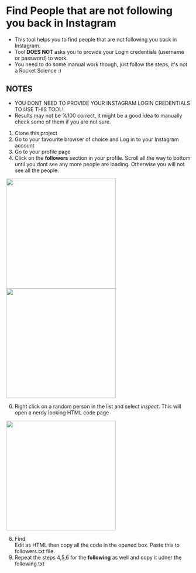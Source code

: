 # Find People that are not following you back in Instagram

- This tool helps you to find people that are not following you back in Instagram.
- Tool **DOES NOT** asks you to provide your Login credentials (username or password) to work.
- You need to do some manual work though, just follow the steps, it's not a Rocket Science :)

## NOTES
- YOU DONT NEED TO PROVIDE YOUR INSTAGRAM LOGIN CREDENTIALS TO USE THIS TOOL!
- Results may not be %100 correct, it might be a good idea to manually check some of them if you are not sure.

1. Clone this project
2. Go to your favourite browser of choice and Log in to your Instagram account
3. Go to your profile page
4. Click on the **followers** section in your profile. Scroll all the way to bottom until you dont see any more people are loading. Otherwise you will not see all the people.

<img src="https://user-images.githubusercontent.com/86969996/174444649-8d9dc63c-5d2d-46ba-a08d-263c2e90c54d.png"  width="300" height="300" /> <img src="https://user-images.githubusercontent.com/86969996/174444652-7a2ec9c2-a523-47c8-926a-988c2532fbee.png"  width="300" height="300" />


6. Right click on a random person in the list and select *inspect*. This will open a nerdy looking HTML code page
<img src="https://user-images.githubusercontent.com/86969996/174444928-a08bce8f-c4b8-47e6-80c0-f90b94c03519.png"  width="300" height="300" />

8. Find <div class ="_aae-" in the HTML code and right click > Edit as HTML then copy all the code in the opened box. Paste this to followers.txt file.
9. Repeat the steps 4,5,6 for the **following** as well and copy it udner the following.txt
